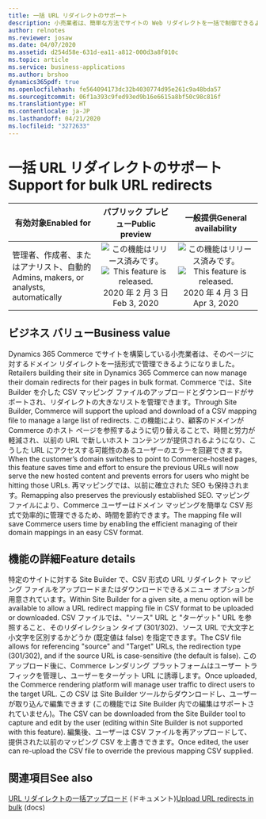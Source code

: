 ```yaml
---
title: 一括 URL リダイレクトのサポート
description: 小売業者は、簡単な方法でサイトの Web リダイレクトを一括で制御できるようになりました。 単純な CSV 形式を利用して必要なリダイレクトのタイプを指定することで、URL リダイレクトを制御できます。 これにより、ドメイン所有者は古い URL にランディングしたユーザーを前のサイトの SEO ランキングを維持しながら目的の Web エクスペリエンスにランディングさせて、目的のエクスペリエンスをエンド ユーザーに提供することができます。
author: relnotes
ms.reviewer: josaw
ms.date: 04/07/2020
ms.assetid: d254d58e-631d-ea11-a812-000d3a8f010c
ms.topic: article
ms.service: business-applications
ms.author: brshoo
dynamics365pdf: true
ms.openlocfilehash: fe564094173dc32b4030774d95e261c9a48bda57
ms.sourcegitcommit: 06f1a393c9fed93ed9b16e6615a8bf50c98c816f
ms.translationtype: HT
ms.contentlocale: ja-JP
ms.lasthandoff: 04/21/2020
ms.locfileid: "3272633"
---
```

# <a name="support-for-bulk-url-redirects"></a><span data-ttu-id="1ff61-105">一括 URL リダイレクトのサポート</span><span class="sxs-lookup"><span data-stu-id="1ff61-105">Support for bulk URL redirects</span></span>


| <span data-ttu-id="1ff61-106">有効対象</span><span class="sxs-lookup"><span data-stu-id="1ff61-106">Enabled for</span></span>    |  <span data-ttu-id="1ff61-107">パブリック プレビュー</span><span class="sxs-lookup"><span data-stu-id="1ff61-107">Public preview</span></span> | <span data-ttu-id="1ff61-108">一般提供</span><span class="sxs-lookup"><span data-stu-id="1ff61-108">General availability</span></span> | 
| ---------- | :----------: |:----------: |
|<span data-ttu-id="1ff61-109">管理者、作成者、またはアナリスト、自動的</span><span class="sxs-lookup"><span data-stu-id="1ff61-109">Admins, makers, or analysts, automatically</span></span>|<span data-ttu-id="1ff61-110">![この機能はリリース済みです。](/dynamics365-release-plan/media/green-checkmark.png "この機能はリリース済みです。")</span><span class="sxs-lookup"><span data-stu-id="1ff61-110">![This feature is released.](/dynamics365-release-plan/media/green-checkmark.png "This feature is released.")</span></span> <span data-ttu-id="1ff61-111">2020 年 2 月 3 日</span><span class="sxs-lookup"><span data-stu-id="1ff61-111">Feb 3, 2020</span></span>| <span data-ttu-id="1ff61-112">![この機能はリリース済みです。](/dynamics365-release-plan/media/green-checkmark.png "この機能はリリース済みです。")</span><span class="sxs-lookup"><span data-stu-id="1ff61-112">![This feature is released.](/dynamics365-release-plan/media/green-checkmark.png "This feature is released.")</span></span> <span data-ttu-id="1ff61-113">2020 年 4 月 3 日</span><span class="sxs-lookup"><span data-stu-id="1ff61-113">Apr 3, 2020</span></span>|


## <a name="business-value"></a><span data-ttu-id="1ff61-114">ビジネス バリュー</span><span class="sxs-lookup"><span data-stu-id="1ff61-114">Business value</span></span>
<!-- bv start -->
<span data-ttu-id="1ff61-115">Dynamics 365 Commerce でサイトを構築している小売業者は、そのページに対するドメイン リダイレクトを一括形式で管理できるようになりました。</span><span class="sxs-lookup"><span data-stu-id="1ff61-115">Retailers building their site in Dynamics 365 Commerce can now manage their domain redirects for their pages in bulk format.</span></span> <span data-ttu-id="1ff61-116">Commerce では、Site Builder を介した CSV マッピング ファイルのアップロードとダウンロードがサポートされ、リダイレクトの大きなリストを管理できます。</span><span class="sxs-lookup"><span data-stu-id="1ff61-116">Through Site Builder, Commerce will support the upload and download of a CSV mapping file to manage a large list of redirects.</span></span> <span data-ttu-id="1ff61-117">この機能により、顧客のドメインが Commerce のホスト ページを参照するように切り替えることで、時間と労力が軽減され、以前の URL で新しいホスト コンテンツが提供されるようになり、こうした URL にアクセスする可能性のあるユーザーのエラーを回避できます。</span><span class="sxs-lookup"><span data-stu-id="1ff61-117">When the customer’s domain switches to point to Commerce-hosted pages, this feature saves time and effort to ensure the previous URLs will now serve the new hosted content and prevents errors for users who might be hitting those URLs.</span></span> <span data-ttu-id="1ff61-118">再マッピングでは、以前に確立された SEO も保持されます。</span><span class="sxs-lookup"><span data-stu-id="1ff61-118">Remapping also preserves the previously established SEO.</span></span> <span data-ttu-id="1ff61-119">マッピング ファイルにより、Commerce ユーザーはドメイン マッピングを簡単な CSV 形式で効率的に管理できるため、時間を節約できます。</span><span class="sxs-lookup"><span data-stu-id="1ff61-119">The mapping file will save Commerce users time by enabling the efficient managing of their domain mappings in an easy CSV format.</span></span>
<!-- bv end -->



## <a name="feature-details"></a><span data-ttu-id="1ff61-120">機能の詳細</span><span class="sxs-lookup"><span data-stu-id="1ff61-120">Feature details</span></span>
<!--feature detail start -->
<span data-ttu-id="1ff61-121">特定のサイトに対する Site Builder で、CSV 形式の URL リダイレクト マッピング ファイルをアップロードまたはダウンロードできるメニュー オプションが用意されています。</span><span class="sxs-lookup"><span data-stu-id="1ff61-121">Within Site Builder for a given site, a menu option will be available to allow a URL redirect mapping file in CSV format to be uploaded or downloaded.</span></span> <span data-ttu-id="1ff61-122">CSV ファイルでは、"ソース" URL と "ターゲット" URL を参照すること、そのリダイレクション タイプ (301/302)、ソース URL で大文字と小文字を区別するかどうか (既定値は false) を指定できます。</span><span class="sxs-lookup"><span data-stu-id="1ff61-122">The CSV file allows for referencing "source" and "Target" URLs, the redirection type (301/302), and if the source URL is case-sensitive (the default is false).</span></span> <span data-ttu-id="1ff61-123">このアップロード後に、Commerce レンダリング プラットフォームはユーザー トラフィックを管理し、ユーザーをターゲット URL に誘導します。</span><span class="sxs-lookup"><span data-stu-id="1ff61-123">Once uploaded, the Commerce rendering platform will manage user traffic to direct users to the target URL.</span></span> <span data-ttu-id="1ff61-124">この CSV は Site Builder ツールからダウンロードし、ユーザーが取り込んで編集できます (この機能では Site Builder 内での編集はサポートされていません)。</span><span class="sxs-lookup"><span data-stu-id="1ff61-124">The CSV can be downloaded from the Site Builder tool to capture and edit by the user (editing within Site Builder is not supported with this feature).</span></span> <span data-ttu-id="1ff61-125">編集後、ユーザーは CSV ファイルを再アップロードして、提供された以前のマッピング CSV を上書きできます。</span><span class="sxs-lookup"><span data-stu-id="1ff61-125">Once edited, the user can re-upload the CSV file to override the previous mapping CSV supplied.</span></span>
<!--feature detail end -->










## <a name="see-also"></a><span data-ttu-id="1ff61-126">関連項目</span><span class="sxs-lookup"><span data-stu-id="1ff61-126">See also</span></span>

<!--docs start-->
<span data-ttu-id="1ff61-127">[URL リダイレクトの一括アップロード](https://docs.microsoft.com/dynamics365/commerce/upload-bulk-redirects) (ドキュメント)</span><span class="sxs-lookup"><span data-stu-id="1ff61-127">[Upload URL redirects in bulk](https://docs.microsoft.com/dynamics365/commerce/upload-bulk-redirects) (docs)</span></span>
<!--docs end-->
